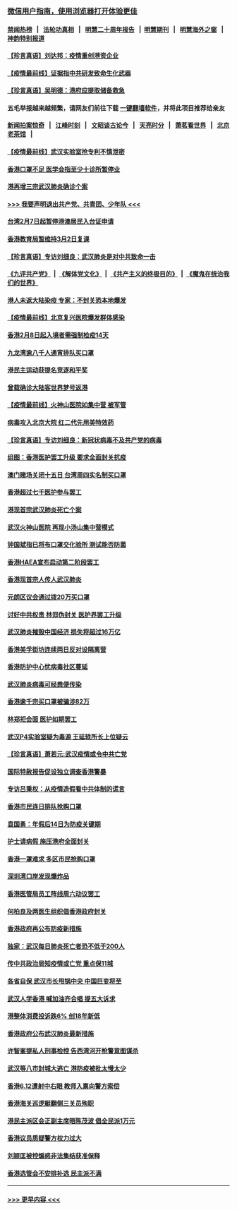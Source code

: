 ### [微信用户指南，使用浏览器打开体验更佳](https://github.com/gfw-breaker/banned-news1/blob/master/indexes/wechat-guide.md?t=0)
#### [禁闻热榜](热点新闻.md?t=0)  &nbsp;&nbsp;|&nbsp;&nbsp; [法轮功真相](https://github.com/gfw-breaker/truth/blob/master/README.md?t=0) &nbsp;&nbsp;|&nbsp;&nbsp; [明慧二十周年报告](https://github.com/gfw-breaker/mh-reports/blob/master/README.md?t=0) &nbsp;&nbsp;|&nbsp;&nbsp;[明慧期刊](https://github.com/gfw-breaker/mh-qikan) &nbsp;&nbsp;|&nbsp;&nbsp; [明慧海外之窗](https://github.com/gfw-breaker/mh-news/blob/master/README.md?t=0) &nbsp;&nbsp;|&nbsp;&nbsp; [神韵特别报道](https://github.com/gfw-breaker/mh-news/blob/master/shenyun.md?t=0)
#### [【珍言真语】刘达邦：疫情重创港资企业](../pages/nsc415/n11854274.md?t=02092212) 
#### [【疫情最前线】证据指中共研发致命生化武器](../pages/nsc415/n11853087.md?t=02092212) 
#### [【珍言真语】吴明德：港府应提取储备救急](../pages/nsc415/n11852734.md?t=02092212) 
#### 五毛举报越来越频繁，请网友们前往下载 [一键翻墙软件](https://github.com/gfw-breaker/ssr-accounts)，并将此项目推荐给亲友
#### [新闻拍案惊奇](https://github.com/gfw-breaker/banned-news1/blob/master/pages/link4.md) &nbsp;&nbsp;|&nbsp;&nbsp; [江峰时刻](https://github.com/gfw-breaker/banned-news1/blob/master/pages/link4.md) &nbsp;&nbsp;|&nbsp;&nbsp; [文昭谈古论今](https://github.com/gfw-breaker/banned-news1/blob/master/pages/link4.md) &nbsp;&nbsp;|&nbsp;&nbsp; [天亮时分](https://github.com/gfw-breaker/banned-news1/blob/master/pages/link4.md) &nbsp;&nbsp;|&nbsp;&nbsp; [萧茗看世界](https://github.com/gfw-breaker/banned-news1/blob/master/pages/link4.md) &nbsp;&nbsp;|&nbsp;&nbsp; [北京老茶馆](https://github.com/gfw-breaker/banned-news1/blob/master/pages/link4.md) &nbsp;&nbsp;|&nbsp;&nbsp; 
#### [【疫情最前线】武汉实验室抢专利不慎泄密](../pages/nsc415/n11850310.md?t=02092212) 
#### [香港口罩不足 医学会指至少十诊所暂停业](../pages/nsc415/n11850301.md?t=02092212) 
#### [港再增三宗武汉肺炎确诊个案](../pages/nsc415/n11850328.md?t=02092212) 
#### [>>> 我要声明退出共产党、共青团、少年队 <<<](https://github.com/begood0513/goodnews/blob/master/quit/letter.md) 
#### [台湾2月7日起暂停港澳居民入台证申请](../pages/nsc415/n11850304.md?t=02092212) 
#### [香港教育局暂维持3月2日复课](../pages/nsc415/n11850260.md?t=02092212) 
#### [【珍言真语】专访刘细良：武汉肺炎是对中共致命一击](../pages/nsc415/n11849934.md?t=02092212) 
#### [《九评共产党》](https://github.com/begood0513/9ping.md/blob/master/README.md) &nbsp;|&nbsp; [《解体党文化》](../../../../jtdwh.md/blob/master/README.md)  &nbsp;|&nbsp; [《共产主义的终极目的》](../../../../gczydzjmd.md/blob/master/README.md) &nbsp;|&nbsp; [《魔鬼在统治我们的世界》](../../../../mgztzwmdsj.md/blob/master/README.md) 
#### [港人未返大陆染疫 专家：不封关恐本地爆发](../pages/nsc415/n11848021.md?t=02092212) 
#### [【疫情最前线】北京复兴医院爆发群体感染](../pages/nsc415/n11847626.md?t=02092212) 
#### [香港2月8日起入境者需强制检疫14天](../pages/nsc415/n11847658.md?t=02092212) 
#### [九龙湾逾八千人通宵排队买口罩](../pages/nsc415/n11847647.md?t=02092212) 
#### [港民主运动获提名竞逐和平奖](../pages/nsc415/n11847633.md?t=02092212) 
#### [曾载确诊大陆客世界梦号返港](../pages/nsc415/n11847608.md?t=02092212) 
#### [【疫情最前线】火神山医院如集中营 被军管](../pages/nsc415/n11847524.md?t=02092212) 
#### [病毒攻入北京大院 红二代先用美特效药](../pages/nsc415/n11847427.md?t=02092212) 
#### [【珍言真语】专访刘细良：新冠状病毒不及共产党的病毒](../pages/nsc415/n11847164.md?t=02092212) 
#### [组图：香港医护罢工升级 要求全面封关抗疫](../pages/nsc415/n11844107.md?t=02092212) 
#### [澳门赌场关闭十五日 台湾周四实名制买口罩](../pages/nsc415/n11845083.md?t=02092212) 
#### [香港超过七千医护参与罢工](../pages/nsc415/n11845051.md?t=02092212) 
#### [港现首宗武汉肺炎死亡个案](../pages/nsc415/n11844998.md?t=02092212) 
#### [武汉火神山医院 再现小汤山集中营模式](../pages/nsc415/n11844763.md?t=02092212) 
#### [钟国斌指已将布口罩交化验所 测试能否防菌](../pages/nsc415/n11842783.md?t=02092212) 
#### [香港HAEA宣布启动第二阶段罢工](../pages/nsc415/n11842723.md?t=02092212) 
#### [香港现首宗人传人武汉肺炎](../pages/nsc415/n11842766.md?t=02092212) 
#### [元朗区议会通过拨20万买口罩](../pages/nsc415/n11842754.md?t=02092212) 
#### [讨好中共权贵 林郑伪封关 医护界罢工升级](../pages/nsc415/n11842359.md?t=02092212) 
#### [武汉肺炎摧毁中国经济 损失将超过16万亿](../pages/nsc415/n11839723.md?t=02092212) 
#### [香港美孚街坊连续两日反对设隔离营](../pages/nsc415/n11839962.md?t=02092212) 
#### [香港防护中心忧病毒社区蔓延](../pages/nsc415/n11839933.md?t=02092212) 
#### [武汉肺炎病毒可经粪便传染](../pages/nsc415/n11839939.md?t=02092212) 
#### [香港逾千宗买口罩被骗涉82万](../pages/nsc415/n11839914.md?t=02092212) 
#### [林郑拒会面 医护如期罢工](../pages/nsc415/n11839892.md?t=02092212) 
#### [武汉P4实验室疑为毒源 王延轶所长上位疑云](../pages/nsc415/n11835543.md?t=02092212) 
#### [【珍言真语】萧若元:武汉疫情或令中共亡党](../pages/nsc415/n11829394.md?t=02092212) 
#### [国际特赦报告促设独立调查香港警暴](../pages/nsc415/n11833845.md?t=02092212) 
#### [专访吕秉权：从疫情造假看中共体制的谎言](../pages/nsc415/n11833813.md?t=02092212) 
#### [香港市民连日排队抢购口罩](../pages/nsc415/n11833794.md?t=02092212) 
#### [袁国勇：年假后14日为防疫关键期](../pages/nsc415/n11831088.md?t=02092212) 
#### [护士请病假 施压港府全面封关](../pages/nsc415/n11831030.md?t=02092212) 
#### [香港一罩难求 多区市民抢购口罩](../pages/nsc415/n11831002.md?t=02092212) 
#### [深圳湾口岸发现爆炸品](../pages/nsc415/n11828802.md?t=02092212) 
#### [香港医管局员工阵线周六动议罢工](../pages/nsc415/n11828762.md?t=02092212) 
#### [何柏良及两医生组织倡香港政府封关](../pages/nsc415/n11828749.md?t=02092212) 
#### [香港政府再公布防疫新措施](../pages/nsc415/n11828716.md?t=02092212) 
#### [独家：武汉每日肺炎死亡者恐不低于200人](../pages/nsc415/n11828240.md?t=02092212) 
#### [传中共政治局知疫情或亡党 重点保11城](../pages/nsc415/n11828145.md?t=02092212) 
#### [各省自保 武汉市长甩锅中央 中国巨变将至](../pages/nsc415/n11828021.md?t=02092212) 
#### [武汉人学香港 喊加油齐合唱 提五大诉求](../pages/nsc415/n11827046.md?t=02092212) 
#### [港整体消费投诉跌6% 创18年新低](../pages/nsc415/n11817280.md?t=02092212) 
#### [香港政府公布武汉肺炎最新措施](../pages/nsc415/n11817152.md?t=02092212) 
#### [许智峯提私人刑事检控 告西湾河开枪警意图谋杀](../pages/nsc415/n11817132.md?t=02092212) 
#### [武汉等八市封城大逃亡 港防疫被批太慢太少](../pages/nsc415/n11817058.md?t=02092212) 
#### [香港6.12遭射中右眼 教师入禀向警方索偿](../pages/nsc415/n11814678.md?t=02092212) 
#### [香港海关巡逻艇翻侧三关员殉职](../pages/nsc415/n11814604.md?t=02092212) 
#### [港民主派区会正副主席晤陈茂波 倡全民派1万元](../pages/nsc415/n11814582.md?t=02092212) 
#### [香港议员质疑警方权力过大](../pages/nsc415/n11814560.md?t=02092212) 
#### [刘颕匡被控煽惑非法集结获准保释](../pages/nsc415/n11811727.md?t=02092212) 
#### [香港选管会不安排补选 民主派不满](../pages/nsc415/n11811691.md?t=02092212) 

----
#### [ >>> 更早内容 <<< ](../indexes/nsc415-earlier.md)
